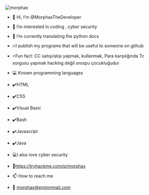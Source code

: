 
![morphax](https://user-images.githubusercontent.com/61086421/202276519-73dbd6c9-e769-469b-86b1-1b97bf7a755c.png)

- 👋 Hi, I’m @MorphaxTheDeveloper
- 👀 I’m interested in coding , cyber security
- 🌱 I’m currently translating the python docs
- 🔥I publish my programs that will be useful to someone on github 
- ⚡Fun fact: CC satışı/alışı yapmak, kullanmak, Para karşılığında Tc sorgusu yapmak hacking değil orospu çocukluğudur

- 💻 Known programming languages
- ✔️HTML
- ✔️CSS
- ✔️Visual Basic
- ✔️Bash
- ✔️Javascript
- ✔️Java

- 💻I also love cyber security
- 🖤https://tryhackme.com/p/morphax

- 📫 How to reach me
- 📧 morphax@protonmail.com

<!---
MorphaxTheDeveloper/MorphaxTheDeveloper is a ✨ special ✨ repository because its `README.md` (this file) appears on your GitHub profile.
You can click the Preview link to take a look at your changes.
--->

